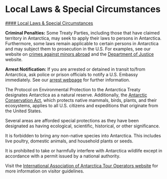 # Local Laws & Special Circumstances

[#### Local Laws & Special Circumstances](javascript:void(0); "Local Laws & Special Circumstances")

**Criminal Penalties:** Some Treaty Parties, including those that have claimed territory in Antarctica, may seek to apply their laws to persons in Antarctica. Furthermore, some laws remain applicable to certain persons in Antarctica and may subject them to prosecution in the U.S. For examples, see our website on [crimes against minors abroad](https://travel.state.gov/content/travel/en/international-travel/emergencies/arrest-detention/crimes-against-minors.html) and the [Department of Justice](https://www.justice.gov/) website.

**Arrest Notification:** If you are arrested or detained in transit to/from Antarctica, ask police or prison officials to notify a U.S. Embassy immediately. See our [arrest webpage](https://travel.state.gov/content/travel/en/international-travel/emergencies/arrest-detention.html) for further information.

The Protocol on Environmental Protection to the Antarctica Treaty designates Antarctica as a natural reserve. Additionally, the [Antarctic Conservation Act](https://www.nsf.gov/geo/opp/antarct/aca/aca.jsp), which protects native mammals, birds, plants, and their ecosystems, applies to all U.S. citizens and expeditions that originate from the United States.

Several areas are afforded special protections as they have been designated as having ecological, scientific, historical, or other significance.

It is forbidden to bring any non-native species into Antarctica. This includes live poultry, domestic animals, and household plants or seeds.

It is prohibited to take or harmfully interfere with Antarctica wildlife except in accordance with a permit issued by a national authority.

Visit the [International Association of Antarctica Tour Operators website](https://iaato.org/) for more information on visitor guidelines.
